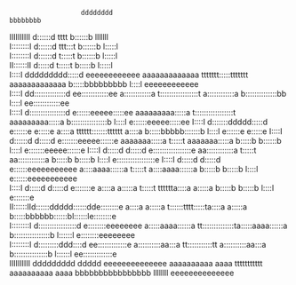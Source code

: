                                                                                                                                                              
                      dddddddd                                                                               bbbbbbbb                                        
IIIIIIIIII            d::::::d                                               tttt                            b::::::b            lllllll                     
I::::::::I            d::::::d                                            ttt:::t                            b::::::b            l:::::l                     
I::::::::I            d::::::d                                            t:::::t                            b::::::b            l:::::l                     
II::::::II            d:::::d                                             t:::::t                             b:::::b            l:::::l                     
  I::::I      ddddddddd:::::d     eeeeeeeeeeee      aaaaaaaaaaaaa   ttttttt:::::ttttttt      aaaaaaaaaaaaa    b:::::bbbbbbbbb     l::::l     eeeeeeeeeeee    
  I::::I    dd::::::::::::::d   ee::::::::::::ee    a::::::::::::a  t:::::::::::::::::t      a::::::::::::a   b::::::::::::::bb   l::::l   ee::::::::::::ee  
  I::::I   d::::::::::::::::d  e::::::eeeee:::::ee  aaaaaaaaa:::::a t:::::::::::::::::t      aaaaaaaaa:::::a  b::::::::::::::::b  l::::l  e::::::eeeee:::::ee
  I::::I  d:::::::ddddd:::::d e::::::e     e:::::e           a::::a tttttt:::::::tttttt               a::::a  b:::::bbbbb:::::::b l::::l e::::::e     e:::::e
  I::::I  d::::::d    d:::::d e:::::::eeeee::::::e    aaaaaaa:::::a       t:::::t              aaaaaaa:::::a  b:::::b    b::::::b l::::l e:::::::eeeee::::::e
  I::::I  d:::::d     d:::::d e:::::::::::::::::e   aa::::::::::::a       t:::::t            aa::::::::::::a  b:::::b     b:::::b l::::l e:::::::::::::::::e 
  I::::I  d:::::d     d:::::d e::::::eeeeeeeeeee   a::::aaaa::::::a       t:::::t           a::::aaaa::::::a  b:::::b     b:::::b l::::l e::::::eeeeeeeeeee  
  I::::I  d:::::d     d:::::d e:::::::e           a::::a    a:::::a       t:::::t    tttttta::::a    a:::::a  b:::::b     b:::::b l::::l e:::::::e           
II::::::IId::::::ddddd::::::dde::::::::e          a::::a    a:::::a       t::::::tttt:::::ta::::a    a:::::a  b:::::bbbbbb::::::bl::::::le::::::::e          
I::::::::I d:::::::::::::::::d e::::::::eeeeeeee  a:::::aaaa::::::a       tt::::::::::::::ta:::::aaaa::::::a  b::::::::::::::::b l::::::l e::::::::eeeeeeee  
I::::::::I  d:::::::::ddd::::d  ee:::::::::::::e   a::::::::::aa:::a        tt:::::::::::tt a::::::::::aa:::a b:::::::::::::::b  l::::::l  ee:::::::::::::e  
IIIIIIIIII   ddddddddd   ddddd    eeeeeeeeeeeeee    aaaaaaaaaa  aaaa          ttttttttttt    aaaaaaaaaa  aaaa bbbbbbbbbbbbbbbb   llllllll    eeeeeeeeeeeeee  
                                                                                                                                                             
                                                                                                                                                             
                                                                                                                                                             
                                                                                                                                                             
                                                                                                                                                             
                                                                                                                                                             
                                                                                                                                                             